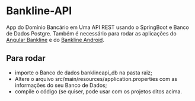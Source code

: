 # Bankline-API

App do Domínio Bancário em Uma API REST usando o SpringBoot e Banco de Dados Postgre. Também é necessário para rodar as aplicações do [Angular Bankline](https://github.com/andersonrubiojuca/AngularBankline) e do [Bankline Android](https://github.com/andersonrubiojuca/Bankline-Android).

## Para rodar
* importe o Banco de dados banklineapi_db na pasta raiz;
* Altere o arquivo src/main/resources/application.properties com as informações do seu Banco de Dados;
* compile o código (se quiser, pode usar com os projetos ditos acima.